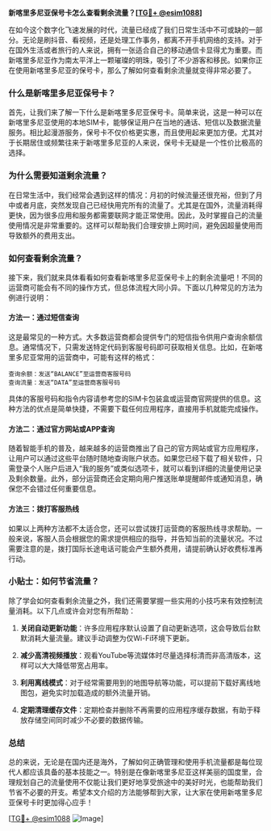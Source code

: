 **新喀里多尼亚保号卡怎么查看剩余流量？[[TG💪+ @esim1088](https://t.me/s/esim1088)]**

在如今这个数字化飞速发展的时代，流量已经成了我们日常生活中不可或缺的一部分。无论是刷抖音、看视频，还是处理工作事务，都离不开手机网络的支持。对于在国外生活或者旅行的人来说，拥有一张适合自己的移动通信卡显得尤为重要。而新喀里多尼亚作为南太平洋上一颗璀璨的明珠，吸引了不少游客和移民。如果你正在使用新喀里多尼亚的保号卡，那么了解如何查看剩余流量就变得非常必要了。

### 什么是新喀里多尼亚保号卡？

首先，让我们来了解一下什么是新喀里多尼亚保号卡。简单来说，这是一种可以在新喀里多尼亚使用的本地SIM卡，能够保证用户在当地的通话、短信以及数据流量服务。相比起漫游服务，保号卡不仅价格更实惠，而且使用起来更加方便。尤其对于长期居住或频繁往来于新喀里多尼亚的人来说，保号卡无疑是一个性价比极高的选择。

### 为什么需要知道剩余流量？

在日常生活中，我们经常会遇到这样的情况：月初的时候流量还很充裕，但到了月中或者月底，突然发现自己已经快用完所有的流量了。尤其是在国外，流量消耗得更快，因为很多应用和服务都需要联网才能正常使用。因此，及时掌握自己的流量使用情况是非常重要的。这样可以帮助我们合理安排上网时间，避免因超量使用而导致额外的费用支出。

### 如何查看剩余流量？

接下来，我们就来具体看看如何查看新喀里多尼亚保号卡上的剩余流量吧！不同的运营商可能会有不同的操作方式，但总体流程大同小异。下面以几种常见的方法为例进行说明：

#### 方法一：通过短信查询

这是最常见的一种方式。大多数运营商都会提供专门的短信指令供用户查询余额信息。通常情况下，只需发送特定代码到客服号码即可获取相关信息。比如，在新喀里多尼亚常用的运营商中，可能有这样的格式：

```
查询余额：发送“BALANCE”至运营商客服号码
查询流量：发送“DATA”至运营商客服号码
```

具体的客服号码和指令内容请参考您的SIM卡包装盒或运营商官网提供的信息。这种方法的优点是简单快捷，不需要下载任何应用程序，直接用手机就能完成操作。

#### 方法二：通过官方网站或APP查询

随着智能手机的普及，越来越多的运营商推出了自己的官方网站或官方应用程序，让用户可以通过这些平台随时随地查询账户状态。如果您已经下载了相关软件，只需登录个人账户后进入“我的服务”或类似选项卡，就可以看到详细的流量使用记录及剩余数量。此外，部分运营商还会定期向用户推送账单提醒邮件或通知消息，确保您不会错过任何重要信息。

#### 方法三：拨打客服热线

如果以上两种方法都不太适合您，还可以尝试拨打运营商的客服热线寻求帮助。一般来说，客服人员会根据您的需求提供相应的指导，并告知当前的流量状况。不过需要注意的是，拨打国际长途电话可能会产生额外费用，请提前确认好收费标准再行动。

### 小贴士：如何节省流量？

除了学会如何查看剩余流量之外，我们还需要掌握一些实用的小技巧来有效控制流量消耗。以下几点或许会对您有所帮助：

1. **关闭自动更新功能**：许多应用程序默认设置了自动更新选项，这会导致后台默默消耗大量流量。建议手动调整为仅Wi-Fi环境下更新。
   
2. **减少高清视频播放**：观看YouTube等流媒体时尽量选择标清而非高清版本，这样可以大大降低带宽占用率。
   
3. **利用离线模式**：对于经常需要用到的地图导航等功能，可以提前下载好离线地图包，避免实时加载造成的额外流量开销。
   
4. **定期清理缓存文件**：定期检查并删除不再需要的应用程序缓存数据，有助于释放存储空间同时减少不必要的数据传输。

### 总结

总的来说，无论是在国内还是海外，了解如何正确管理和使用手机流量都是每位现代人都应该具备的基本技能之一。特别是在像新喀里多尼亚这样美丽的国度里，合理规划自己的流量使用不仅能让我们更好地享受旅途中的美好时光，也能帮助我们节省不必要的开支。希望本文介绍的方法能够帮到大家，让大家在使用新喀里多尼亚保号卡时更加得心应手！

[[TG💪+ @esim1088](https://t.me/s/esim1088) ![Image](https://i.postimg.cc/4NQfJmqS/Snipaste-2025-05-13-00-14-12.png)]